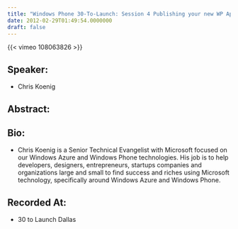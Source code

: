 ```yaml
---
title: "Windows Phone 30-To-Launch: Session 4 Publishing your new WP Application!"
date: 2012-02-29T01:49:54.0000000
draft: false
---
```


{{< vimeo 108063826 >}}

## Speaker:

 - Chris Koenig

## Abstract:



## Bio:

 - <p>Chris Koenig is a Senior Technical Evangelist with Microsoft focused on our Windows Azure and Windows Phone technologies.  His job is to help developers, designers, entrepreneurs, startups companies and organizations large and small to find success and riches using Microsoft technology, specifically around Windows Azure and Windows Phone.</p>

## Recorded At:

 - 30 to Launch Dallas

